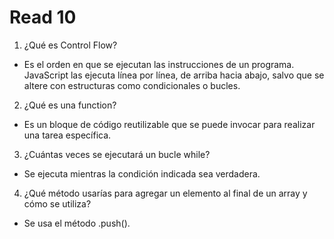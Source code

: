 # Read 10
1. ¿Qué es Control Flow?
- Es el orden en que se ejecutan las instrucciones de un programa. JavaScript las ejecuta línea por línea, de arriba hacia abajo, salvo que se altere con estructuras como condicionales o bucles.
2. ¿Qué es una function?
- Es un bloque de código reutilizable que se puede invocar para realizar una tarea específica.
3. ¿Cuántas veces se ejecutará un bucle while?
- Se ejecuta mientras la condición indicada sea verdadera.
4. ¿Qué método usarías para agregar un elemento al final de un array y cómo se utiliza?
- Se usa el método .push().
